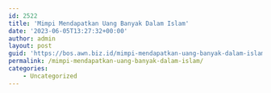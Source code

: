 ```yaml
---
id: 2522
title: 'Mimpi Mendapatkan Uang Banyak Dalam Islam'
date: '2023-06-05T13:27:32+00:00'
author: admin
layout: post
guid: 'https://bos.awn.biz.id/mimpi-mendapatkan-uang-banyak-dalam-islam/'
permalink: /mimpi-mendapatkan-uang-banyak-dalam-islam/
categories:
    - Uncategorized
---
```


